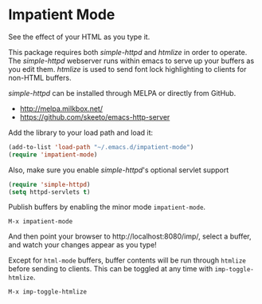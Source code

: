 Impatient Mode
==============

See the effect of your HTML as you type it.

This package requires both _simple-httpd_ and _htmlize_ in order to
operate. The _simple-httpd_ webserver runs within emacs to serve up
your buffers as you edit them. _htmlize_ is used to send font lock
highlighting to clients for non-HTML buffers.

_simple-httpd_ can be installed through MELPA or directly from GitHub.

 * http://melpa.milkbox.net/
 * https://github.com/skeeto/emacs-http-server

Add the library to your load path and load it:

```el
(add-to-list 'load-path "~/.emacs.d/impatient-mode")
(require 'impatient-mode)
```

Also, make sure you enable _simple-httpd_'s optional servlet support

```el
(require 'simple-httpd)
(setq httpd-servlets t)
```

Publish buffers by enabling the minor mode `impatient-mode`.

```
M-x impatient-mode
```

And then point your browser to http://localhost:8080/imp/, select a
buffer, and watch your changes appear as you type!

Except for `html-mode` buffers, buffer contents will be run through
`htmlize` before sending to clients. This can be toggled at any time
with `imp-toggle-htmlize`.

```
M-x imp-toggle-htmlize
```
